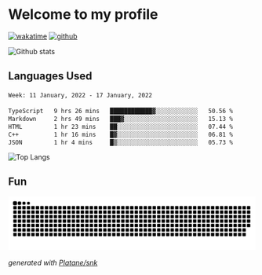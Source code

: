 # Welcome to my profile

[![wakatime](https://wakatime.com/badge/user/82c377cd-a54c-404c-b7df-177b313ca539.svg)](https://wakatime.com/@82c377cd-a54c-404c-b7df-177b313ca539)
[![github](https://img.shields.io/github/followers/xinthose?logo=github&style=plastic)](https://github.com/alanhamlett?tab=followers)

![Github stats](https://github-readme-stats.vercel.app/api?username=xinthose&show_icons=true&theme=radical&count_private=true)

## Languages Used

<!--START_SECTION:waka-->
```text
Week: 11 January, 2022 - 17 January, 2022

TypeScript   9 hrs 26 mins   ████████████▓░░░░░░░░░░░░   50.56 % 
Markdown     2 hrs 49 mins   ███▓░░░░░░░░░░░░░░░░░░░░░   15.13 % 
HTML         1 hr 23 mins    ██░░░░░░░░░░░░░░░░░░░░░░░   07.44 % 
C++          1 hr 16 mins    █▓░░░░░░░░░░░░░░░░░░░░░░░   06.81 % 
JSON         1 hr 4 mins     █▒░░░░░░░░░░░░░░░░░░░░░░░   05.73 % 
```
<!--END_SECTION:waka-->

![Top Langs](https://github-readme-stats.vercel.app/api/top-langs/?username=xinthose)

## Fun
![github contribution grid snake animation](https://raw.githubusercontent.com/xinthose/xinthose/output/github-contribution-grid-snake.svg)

_generated with [Platane/snk](https://github.com/Platane/snk)_
